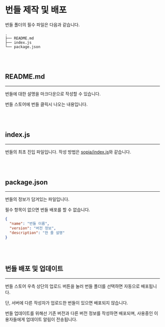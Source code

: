 # 번들 제작 및 배포

번들 폴더의 필수 파일은 다음과 같습니다.

```
.
├── README.md
├── index.js
└── package.json
```

<br><br>

## README.md

---

번들에 대한 설명을 마크다운으로 작성할 수 있습니다.

번들 스토어에 번들 클릭시 나오는 내용입니다.

<br><br>

## index.js

---

번들의 최초 진입 파일입니다. 작성 방법은 [sopia/index.js](/ko/development/)와 같습니다.

<br><br>

## package.json

---

번들의 정보가 담겨있는 파일입니다.

필수 항목이 없으면 번들 배포를 할 수 없습니다.

```json
{
  "name": "번들 이름",
  "version": "버전 정보",
  "description": "한 줄 설명"
}
```

<br><br>

## 번들 배포 및 업데이트

---

번들 스토어 우측 상단의 업로드 버튼을 눌러 번들 폴더를 선택하면 자동으로 배포됩니다.

단, 서버에 다른 작성자가 업로드한 번들이 있으면 배포되지 않습니다.

번들 업데이트를 위해선 기존 버전과 다른 버전 정보를 작성하면 배포되며, 사용중인 이용자들에게 업데이트 알림이 전송됩니다.

